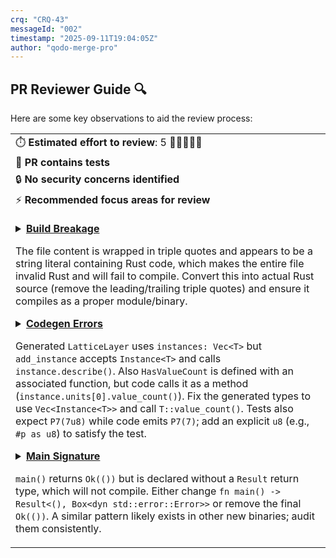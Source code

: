 ```yaml
---
crq: "CRQ-43"
messageId: "002"
timestamp: "2025-09-11T19:04:05Z"
author: "qodo-merge-pro"
---
```


## PR Reviewer Guide 🔍

Here are some key observations to aid the review process:

<table>
<tr><td>⏱️&nbsp;<strong>Estimated effort to review</strong>: 5 🔵🔵🔵🔵🔵</td></tr>
<tr><td>🧪&nbsp;<strong>PR contains tests</strong></td></tr>
<tr><td>🔒&nbsp;<strong>No security concerns identified</strong></td></tr>
<tr><td>⚡&nbsp;<strong>Recommended focus areas for review</strong><br><br>

<details><summary><a href='https://github.com/meta-introspector/git-submodules-rs-nix/pull/14/files#diff-b8a48c02f53b75052bc23d20df7488207a5b86d7815d3fb29ef0b8b985553ab1R1-R148'><strong>Build Breakage</strong></a>

The file content is wrapped in triple quotes and appears to be a string literal containing Rust code, which makes the entire file invalid Rust and will fail to compile. Convert this into actual Rust source (remove the leading/trailing triple quotes) and ensure it compiles as a proper module/binary.
</summary>

```rust
"""//! This program conceptually outlines a "Grand Unified Search" system in Rust.
//! It aims to demonstrate how a program could parse its own code, search for similar
//! programs within a vast repository (like 10k submodules), and interact with LLMs
//! for knowledge extraction, all within the framework of our defined lattice.

// NOTE: This is a conceptual outline. Actual implementation of semantic code parsing,
// LLM communication with currying/continuation, and deep submodule tool integration
// would require significant external libraries, complex logic, and a robust
// communication infrastructure, which are beyond the scope of this single file.

use std::fs;
use std::path::{Path, PathBuf};

// --- Conceptual Lattice Components ---
// These structs represent the theoretical elements of our lattice,
// which would be used to "address" and classify code patterns and knowledge.

#[derive(Debug, PartialEq, Eq, Hash, Clone)]
struct Predicate {
    name: String,
    // In Model 1, this is a bit (0 or 1) indicating presence/absence.
    // In higher layers, it could represent more complex values.
    value: u8,
}

#[derive(Debug, Clone)]
struct CodeLatticeAddress {
    // Example: A unique identifier for a code pattern or knowledge unit.
    // This would be derived from the lattice's structure (layer, n-gram, etc.).
    address_components: Vec<String>,
}

// --- Core Functionality Placeholders ---

/// Conceptually parses Rust code using `syn` to extract structural predicates.
/// In a real implementation, this would involve detailed AST traversal.
fn conceptual_syn_parse_and_extract_predicates(code: &str) -> Vec<Predicate> {
    println!("
[Conceptual Parsing] Analyzing code to extract predicates...");
    // Placeholder for actual `syn` parsing logic.
    // For demonstration, we'll just look for some keywords.
    let mut predicates = Vec::new();
    if code.contains("fn main") {
        predicates.push(Predicate { name: "has_main_function".to_string(), value: 1 });
    }
    if code.contains("struct") {
        predicates.push(Predicate { name: "defines_struct".to_string(), value: 1 });
    }
    if code.contains("impl") {
        predicates.push(Predicate { name: "has_impl_block".to_string(), value: 1 });
    }
    if code.contains("use std::") {
        predicates.push(Predicate { name: "uses_std_lib".to_string(), value: 1 });
    }
    println!("  Extracted {} conceptual predicates.", predicates.len());
    predicates
}

/// Conceptually queries an LLM for help or knowledge extraction.
/// In a real implementation, this would involve secure API calls,
/// prompt engineering, and response parsing.
fn conceptual_llm_query(query_text: &str, context_lattice_address: &CodeLatticeAddress) -> String {
    println!("
[Conceptual LLM Query] Asking LLM for help...");
    println!("  Query: "{}"", query_text);
    println!("  Context Lattice Address: {:?}", context_lattice_address);
    // Placeholder for LLM interaction.
    "LLM_RESPONSE: Based on your query and the lattice context, here's some conceptual knowledge."
        .to_string()
}

/// Conceptually interacts with the submodule tool to list/access repositories.
/// In a real implementation, this would involve executing shell commands
/// or using a Rust crate that wraps git submodule functionality.
fn conceptual_submodule_tool_list_repos() -> Vec<PathBuf> {
    println!("
[Conceptual Submodule Tool] Listing repositories...");
    // Placeholder for actual submodule tool interaction.
    // For demonstration, return a few dummy paths.
    vec![
        PathBuf::from("/data/data/com.termux.nix/files/home/pick-up-nix/source/github/meta-introspector/submodules/git_test_repo/src/main.rs"),
        PathBuf::from("/data/data/com.termux.nix/files/home/pick-up-nix/source/github/meta-introspector/submodules/report-analyzer-rs/src/main.rs"),
        PathBuf::from("/data/data/com.termux.nix/files/home/pick-up-nix/source/github/meta-introspector/submodules/src/program_self_description.rs"),
        PathBuf::from("/data/data/com.termux.nix/files/home/pick-up-nix/source/github/meta-introspector/submodules/src/meta_lattice_model.rs"),
    ]
}

/// The core search logic: reads its own code, extracts predicates,
/// and then searches other programs for similarity based on these predicates.
fn grand_unified_search() -> Result<(), Box<dyn std::error::Error>> {
    println!("--- Grand Unified Search Initiated ---");

    // Step 1: Self-parsing and predicate extraction
    println!("
[Step 1] Self-analysis: Parsing this program's own code.");
    let self_code_path = PathBuf::from(file!()); // Path to this source file
    let self_code = fs::read_to_string(&self_code_path)?;
    let self_predicates = conceptual_syn_parse_and_extract_predicates(&self_code);
    let self_lattice_address = CodeLatticeAddress {
        address_components: vec!["self_model".to_string(), "layer1".to_string()],
    };
    println!("  This program's conceptual predicates: {:?}", self_predicates);

    // Step 2: Search other programs in submodules
    println!("
[Step 2] Searching for similar programs in submodules.");
    let all_rust_files = conceptual_submodule_tool_list_repos(); // Get all Rust files (conceptual)

    for file_path in all_rust_files {
        if file_path == self_code_path {
            continue; // Skip self
        }

        println!("
  Analyzing: {:?}", file_path);
        let other_code = fs::read_to_string(&file_path)?;
        let other_predicates = conceptual_syn_parse_and_extract_predicates(&other_code);

        // Conceptual similarity check based on shared predicates
        let mut shared_count = 0;
        for self_p in &self_predicates {
            if other_predicates.contains(self_p) {
                shared_count += 1;
            }
        }

        if shared_count > 0 {
            println!("    -> Found {} shared predicates with {:?}. Considered similar.", shared_count, file_path);
            // Step 3: Conceptual LLM interaction for deeper insight
            let llm_response = conceptual_llm_query(
                &format!("Explain the core function of {:?} based on these predicates: {:?}", file_path, other_predicates),
                &self_lattice_address,
            );
            println!("    LLM Insight: {}", llm_response);
        } else {
            println!("    -> No shared conceptual predicates with {:?}. Not considered similar.", file_path);
        }
    }

    println!("
--- Grand Unified Search Concluded ---");
    Ok(())
}

fn main() -> Result<(), Box<dyn std::error::Error>> {
    grand_unified_search()
}
""

```

</details>

<details><summary><a href='https://github.com/meta-introspector/git-submodules-rs-nix/pull/14/files#diff-243854d89636db85a935fa955ee16fa44ea3ca7092902bc29701c3a825b0ba0aR108-R134'><strong>Codegen Errors</strong></a>

Generated `LatticeLayer` uses `instances: Vec<T>` but `add_instance` accepts `Instance<T>` and calls `instance.describe()`. Also `HasValueCount` is defined with an associated function, but code calls it as a method (`instance.units[0].value_count()`). Fix the generated types to use `Vec<Instance<T>>` and call `T::value_count()`. Tests also expect `P7(7u8)` while code emits `P7(7)`; add an explicit `u8` (e.g., `#p as u8`) to satisfy the test.
</summary>

```rust
    quote! {
        #[derive(Debug, Clone)]
        pub struct LatticeLayer<T: HasValueCount + std::fmt::Debug> {
            pub value_type: ValueType,
            pub instances: Vec<T>,
        }

        impl<T: HasValueCount + std::fmt::Debug> LatticeLayer<T> {
            pub fn new(value_type: ValueType) -> Self {
                Self { value_type, instances: Vec::new() }
            }

            pub fn add_instance(&mut self, instance: Instance<T>) {
                assert_eq!(instance.units[0].value_count(), self.value_type.count(),
                           "Instance unit value count must match layer's value type");
                self.instances.push(instance);
            }

            pub fn describe(&self) {
                println!("\n--- Lattice Layer: {:?} (k={}) ---", self.value_type, self.value_type.count());
                for instance in &self.instances {
                    instance.describe();
                }
            }
        }
    }
}

```

</details>

<details><summary><a href='https://github.com/meta-introspector/git-submodules-rs-nix/pull/14/files#diff-0fd44409289d811f50e94913ae801d7ed5c483e8798303c297ac9854807cfe41R132-R202'><strong>Main Signature</strong></a>

`main()` returns `Ok(())` but is declared without a `Result` return type, which will not compile. Either change `fn main() -> Result<(), Box<dyn std::error::Error>>` or remove the final `Ok(())`. A similar pattern likely exists in other new binaries; audit them consistently.
</summary>

```rust
fn main() {
    println!("\n--- Repository Search Simulator ---");

    // 1. Define a set of mock repositories (simplified as text content)
    let mock_repos: HashMap<String, String> = [
        ("repo_A".to_string(), "This Rust project uses async and traits for concurrency.".to_string()),
        ("repo_B".to_string(), "A Python script for data analysis with pandas.".to_string()),
        ("repo_C".to_string(), "Another Rust crate focusing on data structures and algorithms.".to_string()),
        ("repo_D".to_string(), "A JavaScript frontend framework with reactive components.".to_string()),
        ("repo_E".to_string(), "This Rust library implements a custom parser using macros.".to_string()),
        ("repo_F".to_string(), "A C++ game engine with complex physics simulations.".to_string()),
    ].iter().cloned().collect();

    // 2. Define a set of global predicates for classification
    let global_predicates = vec!["rust", "python", "javascript", "c++", "async", "traits", "data", "parser", "macros", "game", "llm", "lattice"];
    let classifier = PredicateClassifier::new(global_predicates.iter().map(|&s| s).collect());

    // 3. Classify each mock repository and store its predicate instance
    let mut classified_repos: HashMap<String, Instance<WordPredicate>> = HashMap::new();
    let mut bit_layer = LatticeLayer::<WordPredicate>::new(ValueType::Bit);

    println!("\n--- Classifying Mock Repositories ---");
    for (repo_id, content) in &mock_repos {
        let predicates = classifier.extract_word_predicates(content);
        let instance = Instance::new(repo_id, predicates.len() as u8, predicates);
        bit_layer.add_instance(instance.clone());
        classified_repos.insert(repo_id.clone(), instance);
        println!("  Repo '{}' predicates: {:?}", repo_id, classified_repos.get(repo_id).unwrap().units);
    }

    // Add the classified repos to a conceptual lattice
    let mut conceptual_lattice = Lattice::new("Repository Classification Lattice");
    conceptual_lattice.add_layer(bit_layer);
    conceptual_lattice.describe();

    // 4. Perform a "Search by Example" query
    println!("\n--- Performing Search by Example ---");
    let query_repo_id = "repo_A";
    let query_instance = classified_repos.get(query_repo_id).expect("Query repo not found");
    println!("Searching for repos similar to '{}' (predicates: {:?})", query_repo_id, query_instance.units);

    for (other_repo_id, other_instance) in &classified_repos {
        if other_repo_id == query_repo_id {
            continue; // Skip self
        }

        // Conceptual similarity: count shared 'true' predicates
        let mut shared_true_predicates = 0;
        for i in 0..query_instance.units.len() {
            if query_instance.units[i].0 && other_instance.units[i].0 {
                shared_true_predicates += 1;
            }
        }

        // A simple similarity score (can be more complex in a real system)
        let similarity_score = shared_true_predicates as f32 / query_instance.units.len() as f32;

        println!("  Comparing with '{}' (predicates: {:?})", other_repo_id, other_instance.units);
        println!("    Shared 'true' predicates: {}", shared_true_predicates);
        println!("    Similarity Score: {:.2}", similarity_score);

        if similarity_score > 0.3 { // Arbitrary threshold for conceptual similarity
            println!("    -> '{}' is considered similar to '{}'.", other_repo_id, query_repo_id);
        }
    }

    println!("\nThis simulation demonstrates how the lattice framework can enable scalable search by example");
    println!("and classification across a large number of repositories based on predicate analysis.");

    Ok(())
}

```

</details>

</td></tr>
</table>

